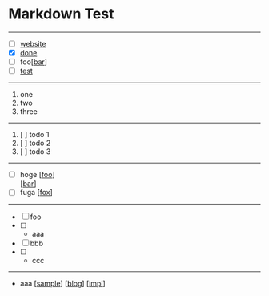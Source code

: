 # Markdown Test

---

- [ ] [website](https://nazfox.ch)
- [x] [done](https://nazfox.ch)
- [ ] foo[[bar](https://nazfox.ch)]
- [ ] [test](./test.md)

---

1. one
1. two
1. three

---

1. [ ] todo 1
1. [ ] todo 2
1. [ ] todo 3

---

- [ ] hoge [[foo](http://nazfox.ch)]  
           [[bar](http://nazfox.ch)]
- [ ] fuga [[fox](http://nazfox.ch)]

---

- [ ] foo
- [ ] * aaa
- [ ]  bbb
- [ ] * ccc

---

- aaa [[sample](https://nazfox.ch)] [[blog]()] [[impl]()]
